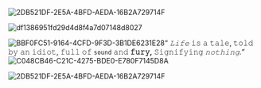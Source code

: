 ![2DB521DF-2E5A-4BFD-AEDA-16B2A729714F](https://github.com/mindfullies/mindfullies/assets/160588581/ae6865df-9e3f-4a2d-8143-e0288571b16d)

![df1386951fd29d4d8f4a7d07148d8027](https://github.com/mindfullies/mindfullies/assets/160588581/969e1df4-55d4-4af1-85f5-5e2b2cec74da)


![BBF0FC51-9164-4CFD-9F3D-3B1DE6231E28](https://github.com/mindfullies/mindfullies/assets/160588581/8932153a-f691-4798-9d0c-e74e3870b92b)“ _𝙻𝚒𝚏𝚎_ 𝚒𝚜 𝚊 𝚝𝚊𝚕𝚎, 𝚝𝚘𝚕𝚍 𝚋𝚢 𝚊𝚗 𝚒𝚍𝚒𝚘𝚝, 𝚏𝚞𝚕𝚕 𝚘𝚏 `𝚜𝚘𝚞𝚗𝚍` 𝚊𝚗𝚍 **𝚏𝚞𝚛𝚢,** 𝚂𝚒𝚐𝚗𝚒𝚏𝚢𝚒𝚗𝚐 _𝚗𝚘𝚝𝚑𝚒𝚗𝚐.”_ ![C048CB46-C21C-4275-BDE0-E780F7145D8A](https://github.com/mindfullies/mindfullies/assets/160588581/418e3c76-27d7-4683-8896-d506ef28fc1c)

![2DB521DF-2E5A-4BFD-AEDA-16B2A729714F](https://github.com/mindfullies/mindfullies/assets/160588581/ae6865df-9e3f-4a2d-8143-e0288571b16d)
